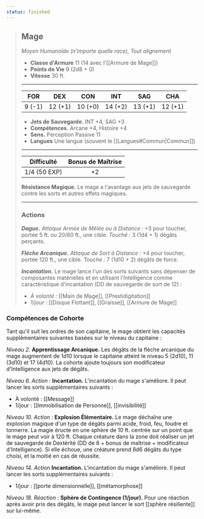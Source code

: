 ```yaml
---
status: finished
---
```

>## Mage
>*Moyen Humanoïde (n'importe quelle race), Tout alignement*
>
>- **Classe d'Armure** 11 (14 avec l'[[Armure de Mage]])
>- **Points de Vie** 9 (2d8 + 0)
>- **Vitesse** 30 ft.
>___
>|FOR|DEX|CON|INT|SAG|CHA|
>|:---:|:---:|:---:|:---:|:---:|:---:|
>|9 (-1)|12 (+1)|10 (+0)|14 (+2)|13 (+1)|12 (+1)|
> 
> - __Jets de Sauvegarde.__ INT +4, SAG +3
> - __Compétences.__ Arcane +4, Histoire +4
> - __Sens.__ Perception Passive 11
> - __Langues__ Une langue (souvent le [[Langues#Commun|Commun]])
>___
> | Difficulté | Bonus de Maîtrise |
> |:-:|:-:|
> | 1/4 (50 EXP) | +2 |
> 
> __Résistance Magique.__ Le mage a l'avantage aux jets de sauvegarde contre les sorts et autres effets magiques.
>___
>
>### Actions
>***Dague.*** *Attaque Armée de Mêlée ou à Distance :* +3 pour toucher, portée 5 ft. ou 20/60 ft., une cible. *Touché :* 3 (1d4 + 1) dégâts perçants.
>
>***Flèche Arcanique.*** *Attaque de Sort à Distance :* +4 pour toucher, portée 120 ft., une cible. *Touché :* 7 (1d10 + 2) dégâts de force.
>
>***Incantation.*** Le mage lance l'un des sorts suivants sans dépenser de composantes matérielles et en utilisant l'Intelligence comme caractéristique d'incantation (DD de sauvegarde de sort de 12) :
> - _À volonté :_ [[Main de Mage]], [[Prestidigitation]]
> - _1/jour :_ [[Disque Flottant]], [[Graisse]], [[Armure de Mage]]

### Compétences de Cohorte

Tant qu'il suit les ordres de son capitaine, le mage obtient les capacités supplémentaires suivantes basées sur le niveau du capitaine :

_Niveau 2._ __Apprentissage Arcanique.__ Les dégâts de la flèche arcanique du mage augmentent de 1d10 lorsque le capitaine atteint le niveau 5 (2d10), 11 (3d10) et 17 (4d10). La cohorte ajoute toujours son modificateur d'Intelligence aux jets de dégâts.

_Niveau 6._ _Action :_ __Incantation.__ L'incantation du mage s'améliore. Il peut lancer les sorts supplémentaires suivants : 
 - À volonté : [[Message]]
 - 1/jour : [[Immobilisation de Personne]], [[invisibilité]]

_Niveau 10._ _Action :_ __Explosion Élémentaire.__ Le mage déchaîne une explosion magique d'un type de dégâts parmi acide, froid, feu, foudre et tonnerre. La magie éructe en une sphère de 10 ft. centrée sur un point que le mage peut voir à 120 ft. Chaque créature dans la zone doit réaliser un jet de sauvegarde de Dextérité (DD de 8 + bonus de maîtrise + modificateur d'Intelligence). Si elle échoue, une créature prend 8d6 dégâts du type choisi, et la moitié en cas de réussite.

_Niveau 14._ _Action_ __Incantation.__ L'incantation du mage s'améliore. Il peut lancer les sorts supplémentaires suivants : 
 - 1/jour : [[porte dimensionnelle]], [[métamorphose]]

_Niveau 18._ _Réaction :_ __Sphère de Contingence (1/jour).__ Pour une réaction après avoir pris des dégâts, le mage peut lancer le sort [[sphère résiliente]] sur lui-même.